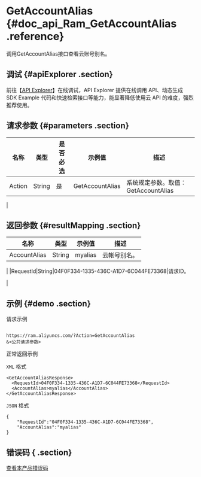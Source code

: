 # GetAccountAlias {#doc_api_Ram_GetAccountAlias .reference}

调用GetAccountAlias接口查看云账号别名。

## 调试 {#apiExplorer .section}

前往【[API Explorer](https://api.aliyun.com/#product=Ram&api=GetAccountAlias)】在线调试，API Explorer 提供在线调用 API、动态生成 SDK Example 代码和快速检索接口等能力，能显著降低使用云 API 的难度，强烈推荐使用。

## 请求参数 {#parameters .section}

|名称|类型|是否必选|示例值|描述|
|--|--|----|---|--|
|Action|String|是|GetAccountAlias|系统规定参数。取值：GetAccountAlias

 |

## 返回参数 {#resultMapping .section}

|名称|类型|示例值|描述|
|--|--|---|--|
|AccountAlias|String|myalias|云帐号别名。

 |
|RequestId|String|04F0F334-1335-436C-A1D7-6C044FE73368|请求ID。

 |

## 示例 {#demo .section}

请求示例

``` {#request_demo}

https://ram.aliyuncs.com/?Action=GetAccountAlias
&<公共请求参数>

```

正常返回示例

`XML` 格式

``` {#xml_return_success_demo}
<GetAccountAliasResponse>
  <RequestId>04F0F334-1335-436C-A1D7-6C044FE73368</RequestId>
  <AccountAlias>myalias</AccountAlias>
</GetAccountAliasResponse>

```

`JSON` 格式

``` {#json_return_success_demo}
{
	"RequestId":"04F0F334-1335-436C-A1D7-6C044FE73368",
	"AccountAlias":"myalias"
}
```

## 错误码 { .section}

[查看本产品错误码](https://error-center.aliyun.com/status/product/Ram)

